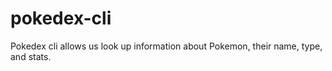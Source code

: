 # pokedex-cli
Pokedex cli allows us look up information about Pokemon, their name, type, and stats.
